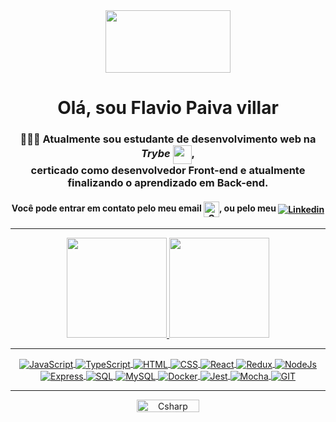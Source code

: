 <div align="center" display="inline_block" >

<kbd>
  <img src="https://media.giphy.com/media/xT9IgG50Fb7Mi0prBC/giphy.gif" width="200" height="100"</img>
</kbd>  

<h1>Olá, sou Flavio Paiva villar</h1>

<h3> 🧑🏻‍💻 Atualmente sou estudante de desenvolvimento web na <em><strong>Trybe</strong></em> <img align="center" src=https://blog.betrybe.com/wp-content/uploads/2021/11/51808343.png width="30em">, <br> certicado como desenvolvedor Front-end e atualmente finalizando o aprendizado em Back-end.</h3>

<h4> Você pode entrar em contato pelo meu email <a href = "mailto:flaviopaivavillar@gmail.com"><img align="center" height="25em" alt="Gmail" src="https://seeklogo.com/images/G/gmail-logo-0B5D69FF48-seeklogo.com.png"></a>, ou pelo meu <a href="https://www.linkedin.com/in/flaviopaivavillar/" target="_blank"><img align="center" alt="Linkedin" src="https://icongr.am/devicon/linkedin-original.svg?size=30em&color=currentColor" target="_blank"></a> </h4>

 <hr>

<a href="https://github.com/FlavioVillar">
<img height="160em" src="https://github-readme-stats.vercel.app/api/top-langs/?username=FlavioVillar&layout=compact&langs_count=7&theme=dark"/>
<img height="160em" src="https://github-readme-stats.vercel.app/api?username=FlavioVillar&show_icons=true&theme=dark&include_all_commits=true&count_private=true"/>

 
<div style="display: inline_block" align="center"> 
  <hr>
   <img align="center" alt="JavaScript" src="https://img.shields.io/badge/-JavaScript-222222?style=plastic&logo=javascript">  
   
   <img align="center" alt="TypeScript" src="https://img.shields.io/badge/-TypeScript-222222?style=plastic&logo=typescript"> 

   <img align="center" alt="HTML"  src="https://img.shields.io/badge/-HTML5-222222?style=plastic&logo=html5">
   
   <img align="center" alt="CSS"  src="https://img.shields.io/badge/-CSS-222222?style=plastic&logo=css3&logoColor=146EB0">   
  
   <img align="center" alt="React" src="https://img.shields.io/badge/-React-222222?style=plastic&logo=React"> 
   
   <img align="center" alt="Redux" src="https://img.shields.io/badge/-Redux-222222?style=plastic&logo=Redux&logoColor=7248B6"> 
 
   <img align="center" alt="NodeJs" src="https://img.shields.io/badge/-Node.js-222222?style=plastic&logo=node.js&logoColor=339933"> 
  
   <img align="center" alt="Express" src="https://img.shields.io/badge/-Express-222222?style=plastic&logo=Express"> 
   
   <img align="center" alt="SQL" src="https://img.shields.io/badge/-SQL-222222?style=plastic&logo=postgresql"> 
   
   <img align="center" alt="MySQL" src="https://img.shields.io/badge/-MySQL-222222?style=plastic&logo=MySQL">    
   
   <img align="center" alt="Docker" src="https://img.shields.io/badge/-Docker-222222?style=plastic&logo=Docker"> 

   <img align="center" alt="Jest" src="https://img.shields.io/badge/-Jest-222222?style=plastic&logo=Jest&logoColor=944058">    
   
   <img align="center" alt="Mocha" src="https://img.shields.io/badge/-Mocha-222222?style=plastic&logo=Mocha"> 
   
   <img align="center" alt="GIT" src="https://img.shields.io/badge/-Git-222222?style=plastic&logo=git&logoColor=F05032">   
   
   
  <hr>
</div>  

 <img align="center" alt="Csharp" height="20" width="100" src="https://komarev.com/ghpvc/?username=FlavioVillar&color=green" alt="FlavioVillar" /> <br>
</div> 
